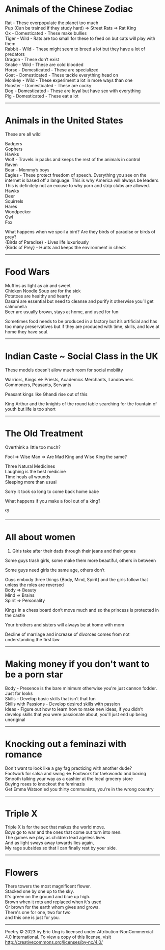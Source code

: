 # Animals of the Chinese Zodiac

Rat - These overpopulate the planet too much\
	Pup (Can be trained if they study hard) => Street Rats  => Rat King\
Ox - Domesticated - These make bullies\
Tiger - Wild - Rats are too small for these to feed on but cats will play with them\
Rabbit - Wild - These might seem to breed a lot but they have a lot of predators\
Dragon - These don’t exist\
Snake - Wild - These are cold blooded\
Horse - Domesticated - These are specialized\
Goat - Domesticated - These tackle everything head on\
Monkey - Wild - These experiment a lot in more ways than one\
Rooster - Domesticated - These are cocky\
Dog - Domesticated - These are loyal but have sex with everything\
Pig - Domesticated - These eat a lot

-----

# Animals in the United States

These are all wild

Badgers\
Gophers\
Hawks\
Wolf - Travels in packs and keeps the rest of the animals in control\
Raven\
Bear - Mommy’s boys\
Eagles - These protect freedom of speech. Everything you see on the internet is based off a language. This is why America will always be leaders. This is definitely not an excuse to why porn and strip clubs are allowed.\
Hawks\
Deer\
Squirrels\
Hares\
Woodpecker\
Owl\
Fox

What happens when we spoil a bird? Are they birds of paradise or birds of prey?\
{Birds of Paradise} - Lives life luxuriously\
{Birds of Prey} - Hunts and keeps the environment in check

-----

# Food Wars

Muffins as light as air and sweet\
Chicken Noodle Soup are for the sick\
Potatoes are healthy and hearty\
Dasani are essential but need to cleanse and purify it otherwise you’ll get salmonella\
Beer are usually brown, stays at home, and used for fun

Sometimes food needs to be produced in a factory but it’s artificial and has too many preservatives but if they are produced with time, skills, and love at home they have soul.

-----

# Indian Caste ~ Social Class in the UK

These models doesn’t allow much room for social mobility

Warriors, Kings ⇔ Priests, Academics
Merchants, Landowners
Commoners, Peasants, Servants

Peasant kings like Ghandi rise out of this

King Arthur and the knights of the round table searching for the fountain of youth but life is too short

-----

# The Old Treatment

Overthink a little too much?

Fool => Wise Man => Are Mad King and Wise King the same?

Three Natural Medicines\
Laughing is the best medicine\
Time heals all wounds\
Sleeping more than usual

Sorry it took so long to come back home babe

What happens if you make a fool out of a king?

:thumbsdown:

-----

# All about women

1. Girls take after their dads through their jeans and their genes

Some guys trash girls, some make them more beautiful, others in between

Some guys need girls the same age, others don’t

Guys embody three things {Body, Mind, Spirit} and the girls follow that unless the roles are reversed\
Body => Beauty\
Mind => Brains\
Spirit => Personality

Kings in a chess board don’t move much and so the princess is protected in the castle

Your brothers and sisters will always be at home with mom

Decline of marriage and increase of divorces comes from not understanding the first law

-----

# Making money if you don't want to be a porn star

Body - Presence is the bare minimum otherwise you're just cannon fodder. Just for looks\
Skills - Develop basic skills that isn't that fun\
Skills with Passions - Develop desired skills with passion\
Ideas - Figure out how to learn how to make new ideas, if you didn't develop skills that you were passionate about, you'll just end up being unoriginal 

-----

# Knocking out a feminazi with romance

Don't want to look like a gay fag practicing with another dude?\
Footwork for salsa and swing <=> Footwork for taekwondo and boxing\
Smooth talking your way as a cashier at the local grocery store\
Buying roses to knockout the feminazis\
Get Emma Watson'ed you thirty communists, you're in the wrong country

-----

# Triple X

Triple X is for the sex that makes the world move.\
Boys go to war and the ones that come out turn into men.\
The games we play as children lead ageless lives\
And as light sways away towards lies again,\
My rage subsides so that I can finally rest by your side.

-----

# Flowers

There towers the most magnificent flower.\
Stacked one by one up to the sky.\
It's green on the ground and blue up high.\
Brown when it rots and replaced when it's used\
Or brown for the earth whom gives and grows.\
There's one for one, two for two\
and this one is just for you.

-----

Poetry © 2023 by Eric Ung is licensed under Attribution-NonCommercial 4.0 International. To view a copy of this license, visit http://creativecommons.org/licenses/by-nc/4.0/

